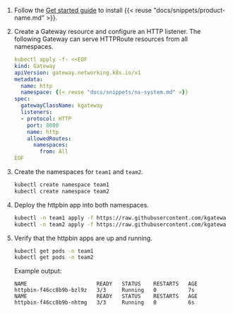 1. Follow the [Get started guide](/docs/quickstart/) to install {{< reuse "docs/snippets/product-name.md" >}}.

2. Create a Gateway resource and configure an HTTP listener. The following Gateway can serve HTTPRoute resources from all namespaces.

   ```yaml
   kubectl apply -f- <<EOF
   kind: Gateway
   apiVersion: gateway.networking.k8s.io/v1
   metadata:
     name: http
     namespace: {{< reuse "docs/snippets/ns-system.md" >}}
   spec:
     gatewayClassName: kgateway
     listeners:
     - protocol: HTTP
       port: 8080
       name: http
       allowedRoutes:
         namespaces:
           from: All
   EOF
   ```

3. Create the namespaces for `team1` and `team2`.
   ```sh
   kubectl create namespace team1
   kubectl create namespace team2
   ```

4. Deploy the httpbin app into both namespaces.
   ```sh
   kubectl -n team1 apply -f https://raw.githubusercontent.com/kgateway-dev/kgateway.dev/main/assets/docs/examples/httpbin.yaml
   kubectl -n team2 apply -f https://raw.githubusercontent.com/kgateway-dev/kgateway.dev/main/assets/docs/examples/httpbin.yaml
   ```

5. Verify that the httpbin apps are up and running.
   ```sh
   kubectl get pods -n team1
   kubectl get pods -n team2
   ```
   
   Example output: 
   ```
   NAME                      READY   STATUS    RESTARTS   AGE
   httpbin-f46cc8b9b-bzl9z   3/3     Running   0          7s
   NAME                      READY   STATUS    RESTARTS   AGE
   httpbin-f46cc8b9b-nhtmg   3/3     Running   0          6s
   ```